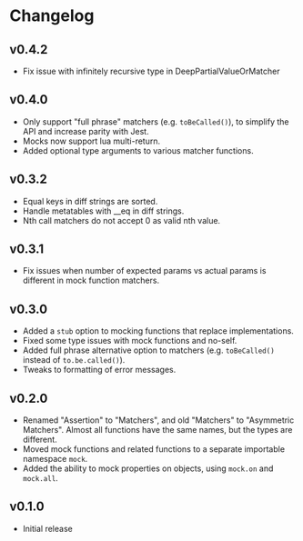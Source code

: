 # Changelog

## v0.4.2

- Fix issue with infinitely recursive type in DeepPartialValueOrMatcher

## v0.4.0

- Only support "full phrase" matchers (e.g. `toBeCalled()`), to simplify the API and increase parity with Jest.
- Mocks now support lua multi-return.
- Added optional type arguments to various matcher functions.

## v0.3.2

- Equal keys in diff strings are sorted.
- Handle metatables with __eq in diff strings.
- Nth call matchers do not accept 0 as valid nth value.

## v0.3.1

- Fix issues when number of expected params vs actual params is different in mock function matchers.

## v0.3.0

- Added a `stub` option to mocking functions that replace implementations.
- Fixed some type issues with mock functions and no-self.
- Added full phrase alternative option to matchers (e.g. `toBeCalled()` instead of `to.be.called()`).
- Tweaks to formatting of error messages.

## v0.2.0

- Renamed "Assertion" to "Matchers", and old "Matchers" to "Asymmetric Matchers". Almost all functions have the same
  names, but the types are different.
- Moved mock functions and related functions to a separate importable namespace `mock`.
- Added the ability to mock properties on objects, using `mock.on` and `mock.all`.

## v0.1.0

- Initial release
